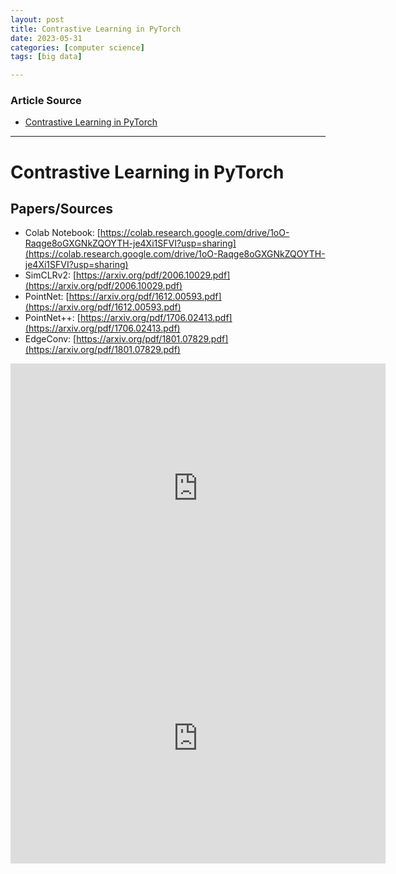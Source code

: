 ```yaml
---
layout: post
title: Contrastive Learning in PyTorch   
date: 2023-05-31
categories: [computer science]
tags: [big data]

---
```


### Article Source

* [Contrastive Learning in PyTorch](https://www.youtube.com/watch?v=u-X_nZRsn5M)


---

# Contrastive Learning in PyTorch


## Papers/Sources

- Colab Notebook: [https://colab.research.google.com/drive/1oO-Raqge8oGXGNkZQOYTH-je4Xi1SFVI?usp=sharing](https://colab.research.google.com/drive/1oO-Raqge8oGXGNkZQOYTH-je4Xi1SFVI?usp=sharing)
- SimCLRv2: [https://arxiv.org/pdf/2006.10029.pdf](https://arxiv.org/pdf/2006.10029.pdf)
- PointNet: [https://arxiv.org/pdf/1612.00593.pdf](https://arxiv.org/pdf/1612.00593.pdf)
- PointNet++: [https://arxiv.org/pdf/1706.02413.pdf](https://arxiv.org/pdf/1706.02413.pdf)
- EdgeConv: [https://arxiv.org/pdf/1801.07829.pdf](https://arxiv.org/pdf/1801.07829.pdf)


<iframe width="600" height="400" src="https://www.youtube.com/embed/u-X_nZRsn5M" title="YouTube video player" frameborder="0" allow="accelerometer; autoplay; clipboard-write; encrypted-media; gyroscope; picture-in-picture; web-share" allowfullscreen></iframe>


<iframe width="600" height="400" src="https://www.youtube.com/embed/XpUKZEGWqbU" title="YouTube video player" frameborder="0" allow="accelerometer; autoplay; clipboard-write; encrypted-media; gyroscope; picture-in-picture; web-share" allowfullscreen></iframe>
